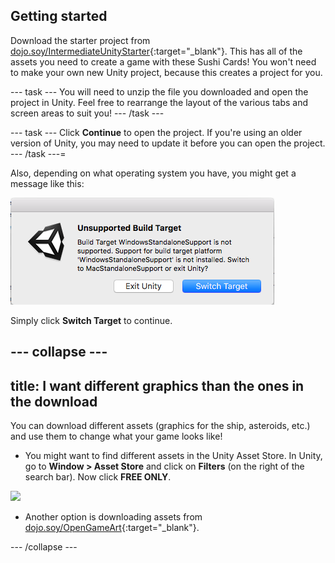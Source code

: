 ## Getting started

Download the starter project from [dojo.soy/IntermediateUnityStarter](http://dojo.soy/IntermediateUnityStarter){:target="_blank"}. This has all of the assets you need to create a game with these Sushi Cards! You won't need to make your own new Unity project, because this creates a project for you.

--- task ---
You will need to unzip the file you downloaded and open the project in Unity. Feel free to rearrange the layout of the various tabs and screen areas to suit you! 
--- /task ---

--- task ---
Click **Continue** to open the project. If you're using an older version of Unity, you may need to update it before you can open the project.
--- /task ---=

Also, depending on what operating system you have, you might get a message like this:

![Popup message about the build target](images/step2_TargetMessage.png)

Simply click **Switch Target** to continue.

--- collapse ---
---
title: I want different graphics than the ones in the download
---

You can download different assets (graphics for the ship, asteroids, etc.) and use them to change what your game looks like!

- You might want to find different assets in the Unity Asset Store. In Unity, go to **Window > Asset Store** and click on **Filters** (on the right of the search bar). Now click **FREE ONLY**. 

![](images/imagestoreClickFree.PNG)

- Another option is downloading assets from [dojo.soy/OpenGameArt](http://dojo.soy/OpenGameArt){:target="_blank"}.

--- /collapse ---
